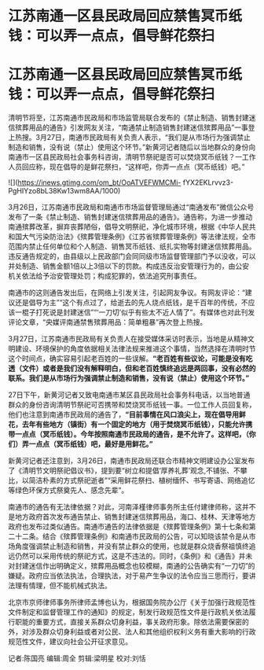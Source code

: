 # 江苏南通一区县民政局回应禁售冥币纸钱：可以弄一点点，倡导鲜花祭扫

# 江苏南通一区县民政局回应禁售冥币纸钱：可以弄一点点，倡导鲜花祭扫

清明节将至，江苏南通市民政局和市场监管局联合发布的《禁止制造、销售封建迷信殡葬用品的通告》引发网友关注，“南通禁止制造销售封建迷信殡葬用品”一事登上热搜。3月27日，南通市民政局有关负责人表示，“我们是从市场行为强调禁止制造和销售，没有说（禁止）使用这个环节。”新黄河记者随后以当地群众的身份向南通市一区县民政局社会事务科咨询，清明节祭祀是否可以焚烧冥币纸钱？一工作人员回应称，现在倡导的是鲜花祭扫，“这样吧，你弄一点点（冥币纸钱）吧。”

![](https://inews.gtimg.com/om_bt/OoATVEFWMCMi-
fYX2EKLrvvz3-PgHIYzo8bL38Kw13wm8AA/1000)

3月26日，江苏南通市民政局和南通市市场监督管理局通过“南通发布”微信公众号发布了一条《禁止制造、销售封建迷信殡葬用品的通告》。通告称，为进一步推动南通殡葬改革，摒弃丧葬陋俗，倡导文明祭祀，净化城市环境，根据《中华人民共和国大气污染防治法》《殡葬管理条例》《江苏省殡葬管理条例》等法律法规，全市范围内禁止任何单位和个人制造、销售冥币纸钱、纸扎实物等封建迷信殡葬用品。违反通告规定的，由县级以上民政部门会同同级市场监督管理部门予以没收，可以并处制造、销售金额1倍以上3倍以下的罚款。构成违反治安管理行为的，由公安机关依法给予治安管理处罚；构成犯罪的，依法追究刑事责任。

南通市的这则通告发出后，在网络上引发关注，引起网友争议。有网友评论：“建议还是倡导为主”“这个有点过了，给逝去的先人烧点纸钱，是千百年的传统，不应该一棍子打死说是封建迷信”“‘一刀切’似乎有些太不近人情了”。有媒体也对此刊发评论文章，“央媒评南通禁售殡葬用品：简单粗暴”再次登上热搜。

3月27日，江苏南通市民政局有关负责人在接受媒体采访时表示，当地是从精神文明建设、环境保护的角度依据相关法律法规来推进这个事情，当然选择在清明时节这个时间点，确实容易引起老百姓的一些误解。**“老百姓有些议论，可能是没有吃透（文件）或者是我们没有解释明白，但和老百姓慎终追远是两回事，没有必然的联系。我们是从市场行为强调禁止制造和销售，没有说（禁止）使用这个环节。”**

27日下午，新黄河记者又致电南通市某区县民政局社会事务科电话，以当地普通群众的身份咨询清明节祭祀可否携带和焚烧冥币纸钱一事。一位工作人员回复称，他们也注意到南通市民政局的通告了，**“目前事情在风口浪尖上，现在倡导用鲜花，去年有些地方（镇街）有一个固定的地方（用于焚烧冥币纸钱），只能允许携带一点点（冥币纸钱）。今年按照南通市民政局的通告，是不允许了。这样吧，（你们）弄一点点（冥币纸钱）吧，最好是用鲜花。”**

新黄河记者还注意到，3月26日，南通市民政局还联合市精神文明建设办公室发布了《清明节文明祭祀倡议书》，提到要“树立和提倡‘厚养礼葬’观念,不铺张、不攀比，以简洁朴素的方式祭祀逝者”“采用鲜花祭扫、植树缅怀、书写寄语、网络追忆等绿色环保方式祭奠先人、感念先辈”。

南通市的通告有无法律依据？对此，河南泽槿律师事务所主任付建律师称，这并不是地方政府首次发布通告禁止、销售封建迷信殡葬用品，海口、桂林、天津等地方政府也发布过类似通告。南通市通告的法律依据是《殡葬管理条例》第十七条和第二十二条。结合《殡葬管理条例》和南通市民政局的公告，可以知晓该禁令是从市场角度强调禁止制造和销售，并没有禁止群众的使用，也就是群众烧香祭祖慎终追远仍然可以采用传统的祭祀方式，这是不违法的。同时，《条例》和《通告》并未对封建迷信作出明确定义，殡葬用品概念也较模糊，南通的公告确实有“一刀切”的嫌疑。政府应当依法执法，合理执法，对于易产生争议的法令应当三思而行，要讲法理有情理，但不能机械式执法。

北京市京师律师事务所律师孟博也认为，根据国务院办公厅《关于加强行政规范性文件制定和监督管理工作的通知》的规定，制发行政规范性文件是行政机关依法履行职能的重要方式，直接关系群众切身利益，事关政府形象。除依法需要保密的外，对涉及群众切身利益或者对公民、法人和其他组织权利义务有重大影响的行政规范性文件，建议向社会公开征求意见。

记者:陈国亮 编辑:周全 剪辑:梁明星 校对:刘恬

